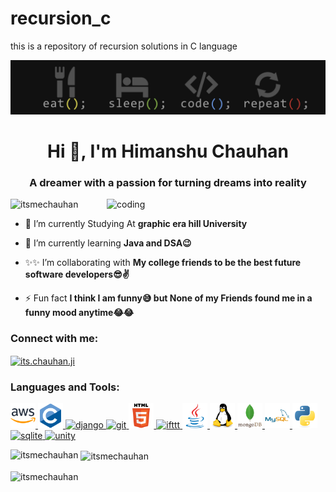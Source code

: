 # recursion_c
this is a repository of recursion solutions in C language

![logo](https://github.com/itsmechauhan/itsmechauhan/blob/main/mainbanner.jpeg)
<h1 align="center">Hi 👋, I'm Himanshu Chauhan</h1>
<h3 align="center">A dreamer with a passion for turning dreams into reality</h3>
<img align="right" alt="coding" width="350" src="https://cdn.dribbble.com/users/1063314/screenshots/3020974/tdsocial_dribbble.gif">
<p align="left"> <img src="https://komarev.com/ghpvc/?username=itsmechauhan&label=Profile%20views&color=0e75b6&style=flat" alt="itsmechauhan" /> </p>

- 🔭 I’m currently Studying At **graphic era hill University**

- 🌱 I’m currently learning **Java and DSA😉**

- ✨✨ I’m collaborating with **My college friends to be the best future software developers😎✌️**

- ⚡ Fun fact **I think I am funny😅 but None of my Friends found me in a funny mood anytime😂😂**

<h3 align="left">Connect with me:</h3>
<p align="left">
<a href="https://instagram.com/its.chauhan.ji" target="blank"><img align="center" src="https://raw.githubusercontent.com/rahuldkjain/github-profile-readme-generator/master/src/images/icons/Social/instagram.svg" alt="its.chauhan.ji" height="30" width="40" /></a>
</p>

<h3 align="left">Languages and Tools:</h3>
<p align="left"> <a href="https://aws.amazon.com" target="_blank" rel="noreferrer"> <img src="https://raw.githubusercontent.com/devicons/devicon/master/icons/amazonwebservices/amazonwebservices-original-wordmark.svg" alt="aws" width="40" height="40"/> </a> <a href="https://www.cprogramming.com/" target="_blank" rel="noreferrer"> <img src="https://raw.githubusercontent.com/devicons/devicon/master/icons/c/c-original.svg" alt="c" width="40" height="40"/> </a> <a href="https://www.djangoproject.com/" target="_blank" rel="noreferrer"> <img src="https://cdn.worldvectorlogo.com/logos/django.svg" alt="django" width="40" height="40"/> </a> <a href="https://git-scm.com/" target="_blank" rel="noreferrer"> <img src="https://www.vectorlogo.zone/logos/git-scm/git-scm-icon.svg" alt="git" width="40" height="40"/> </a> <a href="https://www.w3.org/html/" target="_blank" rel="noreferrer"> <img src="https://raw.githubusercontent.com/devicons/devicon/master/icons/html5/html5-original-wordmark.svg" alt="html5" width="40" height="40"/> </a> <a href="https://ifttt.com/" target="_blank" rel="noreferrer"> <img src="https://www.vectorlogo.zone/logos/ifttt/ifttt-ar21.svg" alt="ifttt" width="40" height="40"/> </a> <a href="https://www.java.com" target="_blank" rel="noreferrer"> <img src="https://raw.githubusercontent.com/devicons/devicon/master/icons/java/java-original.svg" alt="java" width="40" height="40"/> </a> <a href="https://www.linux.org/" target="_blank" rel="noreferrer"> <img src="https://raw.githubusercontent.com/devicons/devicon/master/icons/linux/linux-original.svg" alt="linux" width="40" height="40"/> </a> <a href="https://www.mongodb.com/" target="_blank" rel="noreferrer"> <img src="https://raw.githubusercontent.com/devicons/devicon/master/icons/mongodb/mongodb-original-wordmark.svg" alt="mongodb" width="40" height="40"/> </a> <a href="https://www.mysql.com/" target="_blank" rel="noreferrer"> <img src="https://raw.githubusercontent.com/devicons/devicon/master/icons/mysql/mysql-original-wordmark.svg" alt="mysql" width="40" height="40"/> </a> <a href="https://www.python.org" target="_blank" rel="noreferrer"> <img src="https://raw.githubusercontent.com/devicons/devicon/master/icons/python/python-original.svg" alt="python" width="40" height="40"/> </a> <a href="https://www.sqlite.org/" target="_blank" rel="noreferrer"> <img src="https://www.vectorlogo.zone/logos/sqlite/sqlite-icon.svg" alt="sqlite" width="40" height="40"/> </a> <a href="https://unity.com/" target="_blank" rel="noreferrer"> <img src="https://www.vectorlogo.zone/logos/unity3d/unity3d-icon.svg" alt="unity" width="40" height="40"/> </a> </p>

<p><img align="left" src="https://github-readme-stats.vercel.app/api/top-langs?username=itsmechauhan&show_icons=true&locale=en&layout=compact" alt="itsmechauhan" /></p>

<p>&nbsp;<img align="center" src="https://github-readme-stats.vercel.app/api?username=itsmechauhan&show_icons=true&locale=en" alt="itsmechauhan" /></p>

<p><img align="center" src="https://github-readme-streak-stats.herokuapp.com/?user=itsmechauhan&" alt="itsmechauhan" /></p>

